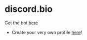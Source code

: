 # discord.bio

Get the bot [here](https://discordapp.com/oauth2/authorize?client_id=680207584929775628&permissions=378944&scope=bot)

- Create your very own profile [here](https://discord.bio)!
